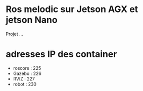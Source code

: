 # Ros melodic sur Jetson AGX et jetson Nano

Projet ...

# adresses IP des container
- roscore : 225
- Gazebo : 226
- RVIZ : 227
- robot : 230
